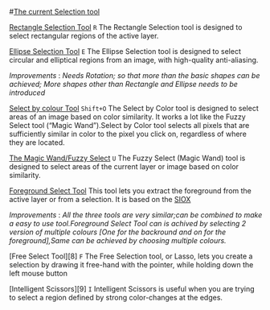 #[The current Selection tool][1] 

[Rectangle Selection Tool][2] `R` 
The Rectangle Selection tool is designed to select rectangular regions of the active layer.

[Ellipse Selection Tool][3] `E` 
The Ellipse Selection tool is designed to select circular and elliptical regions from an image, with high-quality anti-aliasing.

*Improvements* : *Needs Rotation; so that more than the basic shapes can be achieved; More shapes other than Rectangle and Ellipse needs to be introduced*

[Select by colour Tool][4] `Shift+O`
The Select by Color tool is designed to select areas of an image based on color similarity. It works a lot like the Fuzzy Select tool (“Magic Wand”).Select by Color tool selects all pixels that are sufficiently similar in color to the pixel you click on, regardless of where they are located. 

[The Magic Wand/Fuzzy Select][5] `U`
The Fuzzy Select (Magic Wand) tool is designed to select areas of the current layer or image based on color similarity.

[Foreground Select Tool][6] 
This tool lets you extract the foreground from the active layer or from a selection. It is based on the [SIOX][7]

*Improvements* : *All the three tools are very similar;can be combined to make a easy to use tool.Foreground Select Tool can is achived by selecting 2 version of multiple colours [One for the backround and on for the foreground],Same can be achieved by choosing multiple colours.*

[Free Select Tool][8] `F`
The Free Selection tool, or Lasso, lets you create a selection by drawing it free-hand with the pointer, while holding down the left mouse button

[Intelligent Scissors][9] `I`
Intelligent Scissors is useful when you are trying to select a region defined by strong color-changes at the edges.


[1]: http://docs.gimp.org/en/gimp-tools-selection.html "Selection Tool"
[2]: http://docs.gimp.org/en/gimp-tool-rect-select.html "Rectangle Selection Tool"
[3]: http://docs.gimp.org/en/gimp-tool-ellipse-select.html "Ellipse Selection Tool"
[5]: http://docs.gimp.org/en/gimp-tool-fuzzy-select.html "Magic Wand"
[4]: http://docs.gimp.org/en/gimp-tool-by-color-select.html "Select by Color"
[6]: http://docs.gimp.org/en/gimp-tool-foreground-select.html "Foreground Select Tool"
[7]: http://www.siox.org/ "SIOX"
